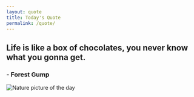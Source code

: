 ```yaml
---
layout: quote
title: Today's Quote
permalink: /quote/
---
```


## Life is like a box of chocolates, you never know what you gonna get.

### - Forest Gump

<img src="http://www.naturepicoftheday.com/npods/2021/february/winterscape_800w.jpg" alt="Nature picture of the day">